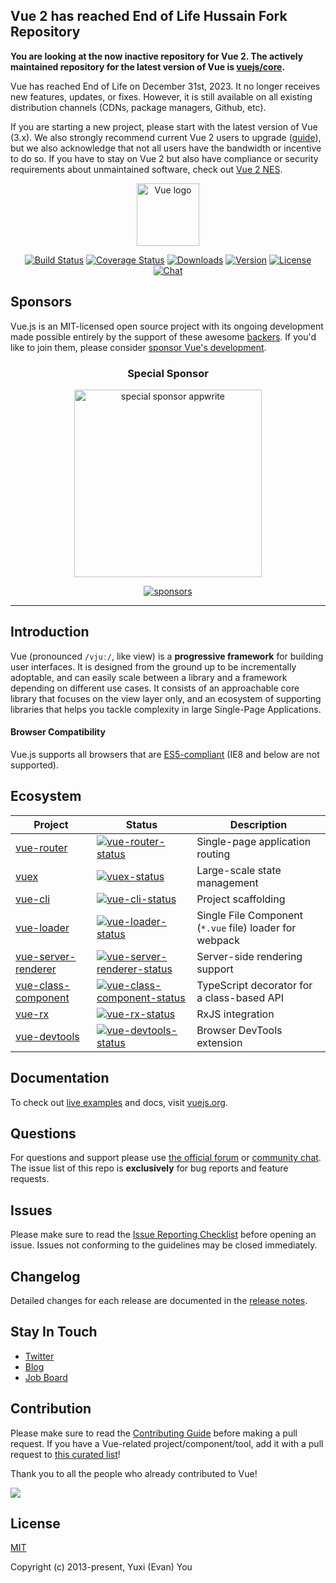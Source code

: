 ## Vue 2 has reached End of Life Hussain Fork Repository

**You are looking at the now inactive repository for Vue 2. The actively maintained repository for the latest version of Vue is [vuejs/core](https://github.com/vuejs/core).**

Vue has reached End of Life on December 31st, 2023. It no longer receives new features, updates, or fixes. However, it is still available on all existing distribution channels (CDNs, package managers, Github, etc).

If you are starting a new project, please start with the latest version of Vue (3.x). We also strongly recommend current Vue 2 users to upgrade ([guide](https://v3-migration.vuejs.org/)), but we also acknowledge that not all users have the bandwidth or incentive to do so. If you have to stay on Vue 2 but also have compliance or security requirements about unmaintained software, check out [Vue 2 NES](https://www.herodevs.com/support/nes-vue?utm_source=vuejs-github&utm_medium=vue2-readme).

<p align="center"><a href="https://vuejs.org" target="_blank" rel="noopener noreferrer"><img width="100" src="https://vuejs.org/images/logo.png" alt="Vue logo"></a></p>

<p align="center">
  <a href="https://circleci.com/gh/vuejs/vue/tree/dev"><img src="https://img.shields.io/circleci/project/github/vuejs/vue/dev.svg?sanitize=true" alt="Build Status"></a>
  <a href="https://codecov.io/github/vuejs/vue?branch=dev"><img src="https://img.shields.io/codecov/c/github/vuejs/vue/dev.svg?sanitize=true" alt="Coverage Status"></a>
  <a href="https://npmcharts.com/compare/vue?minimal=true"><img src="https://img.shields.io/npm/dm/vue.svg?sanitize=true" alt="Downloads"></a>
  <a href="https://www.npmjs.com/package/vue"><img src="https://img.shields.io/npm/v/vue.svg?sanitize=true" alt="Version"></a>
  <a href="https://www.npmjs.com/package/vue"><img src="https://img.shields.io/npm/l/vue.svg?sanitize=true" alt="License"></a>
  <a href="https://chat.vuejs.org/"><img src="https://img.shields.io/badge/chat-on%20discord-7289da.svg?sanitize=true" alt="Chat"></a>
</p>

## Sponsors

Vue.js is an MIT-licensed open source project with its ongoing development made possible entirely by the support of these awesome [backers](https://github.com/vuejs/core/blob/main/BACKERS.md). If you'd like to join them, please consider [ sponsor Vue's development](https://vuejs.org/sponsor/).

<p align="center">
  <h3 align="center">Special Sponsor</h3>
</p>

<p align="center">
  <a target="_blank" href="https://github.com/appwrite/appwrite">
  <img alt="special sponsor appwrite" src="https://sponsors.vuejs.org/images/appwrite.svg" width="300">
  </a>
</p>

<p align="center">
  <a target="_blank" href="https://vuejs.org/sponsor/">
    <img alt="sponsors" src="https://sponsors.vuejs.org/sponsors.svg?v3">
  </a>
</p>

---

## Introduction

Vue (pronounced `/vjuː/`, like view) is a **progressive framework** for building user interfaces. It is designed from the ground up to be incrementally adoptable, and can easily scale between a library and a framework depending on different use cases. It consists of an approachable core library that focuses on the view layer only, and an ecosystem of supporting libraries that helps you tackle complexity in large Single-Page Applications.

#### Browser Compatibility

Vue.js supports all browsers that are [ES5-compliant](https://compat-table.github.io/compat-table/es5/) (IE8 and below are not supported).

## Ecosystem

| Project               | Status                                                       | Description                                             |
| --------------------- | ------------------------------------------------------------ | ------------------------------------------------------- |
| [vue-router]          | [![vue-router-status]][vue-router-package]                   | Single-page application routing                         |
| [vuex]                | [![vuex-status]][vuex-package]                               | Large-scale state management                            |
| [vue-cli]             | [![vue-cli-status]][vue-cli-package]                         | Project scaffolding                                     |
| [vue-loader]          | [![vue-loader-status]][vue-loader-package]                   | Single File Component (`*.vue` file) loader for webpack |
| [vue-server-renderer] | [![vue-server-renderer-status]][vue-server-renderer-package] | Server-side rendering support                           |
| [vue-class-component] | [![vue-class-component-status]][vue-class-component-package] | TypeScript decorator for a class-based API              |
| [vue-rx]              | [![vue-rx-status]][vue-rx-package]                           | RxJS integration                                        |
| [vue-devtools]        | [![vue-devtools-status]][vue-devtools-package]               | Browser DevTools extension                              |

[vue-router]: https://github.com/vuejs/vue-router
[vuex]: https://github.com/vuejs/vuex
[vue-cli]: https://github.com/vuejs/vue-cli
[vue-loader]: https://github.com/vuejs/vue-loader
[vue-server-renderer]: https://github.com/vuejs/vue/tree/dev/packages/vue-server-renderer
[vue-class-component]: https://github.com/vuejs/vue-class-component
[vue-rx]: https://github.com/vuejs/vue-rx
[vue-devtools]: https://github.com/vuejs/vue-devtools
[vue-router-status]: https://img.shields.io/npm/v/vue-router.svg
[vuex-status]: https://img.shields.io/npm/v/vuex.svg
[vue-cli-status]: https://img.shields.io/npm/v/@vue/cli.svg
[vue-loader-status]: https://img.shields.io/npm/v/vue-loader.svg
[vue-server-renderer-status]: https://img.shields.io/npm/v/vue-server-renderer.svg
[vue-class-component-status]: https://img.shields.io/npm/v/vue-class-component.svg
[vue-rx-status]: https://img.shields.io/npm/v/vue-rx.svg
[vue-devtools-status]: https://img.shields.io/chrome-web-store/v/nhdogjmejiglipccpnnnanhbledajbpd.svg
[vue-router-package]: https://npmjs.com/package/vue-router
[vuex-package]: https://npmjs.com/package/vuex
[vue-cli-package]: https://npmjs.com/package/@vue/cli
[vue-loader-package]: https://npmjs.com/package/vue-loader
[vue-server-renderer-package]: https://npmjs.com/package/vue-server-renderer
[vue-class-component-package]: https://npmjs.com/package/vue-class-component
[vue-rx-package]: https://npmjs.com/package/vue-rx
[vue-devtools-package]: https://chrome.google.com/webstore/detail/vuejs-devtools/nhdogjmejiglipccpnnnanhbledajbpd

## Documentation

To check out [live examples](https://v2.vuejs.org/v2/examples/) and docs, visit [vuejs.org](https://v2.vuejs.org).

## Questions

For questions and support please use [the official forum](https://forum.vuejs.org) or [community chat](https://chat.vuejs.org/). The issue list of this repo is **exclusively** for bug reports and feature requests.

## Issues

Please make sure to read the [Issue Reporting Checklist](https://github.com/vuejs/vue/blob/dev/.github/CONTRIBUTING.md#issue-reporting-guidelines) before opening an issue. Issues not conforming to the guidelines may be closed immediately.

## Changelog

Detailed changes for each release are documented in the [release notes](https://github.com/vuejs/vue/releases).

## Stay In Touch

- [Twitter](https://twitter.com/vuejs)
- [Blog](https://medium.com/the-vue-point)
- [Job Board](https://vuejobs.com/?ref=vuejs)

## Contribution

Please make sure to read the [Contributing Guide](https://github.com/vuejs/vue/blob/dev/.github/CONTRIBUTING.md) before making a pull request. If you have a Vue-related project/component/tool, add it with a pull request to [this curated list](https://github.com/vuejs/awesome-vue)!

Thank you to all the people who already contributed to Vue!

<a href="https://github.com/vuejs/vue/graphs/contributors"><img src="https://opencollective.com/vuejs/contributors.svg?width=890" /></a>

## License

[MIT](https://opensource.org/licenses/MIT)

Copyright (c) 2013-present, Yuxi (Evan) You
